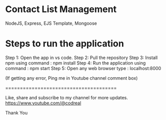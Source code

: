 # Contact List Management

NodeJS, Express, EJS Template, Mongoose

# Steps to run the application

Step 1: Open the app in vs code. 
Step 2: Pull the repository
Step 3: Install npm using command : npm install
Step 4: Run the application using command : npm start 
Step 5: Open any web browser type : localhost:8000

(If getting any error, Ping me in Youtube channel comment box)

======================================

Like, share and subscribe to my channel for more updates.
https://www.youtube.com/@codreal

Thank You